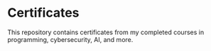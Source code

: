 # Certificates
This repository contains certificates from my completed courses in programming, cybersecurity, AI, and more.
